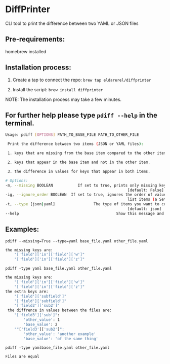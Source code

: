 # DiffPrinter
CLI tool to print the difference between two YAML or JSON files

## Pre-requirements:

homebrew installed

## Installation process:

1. Create a tap to connect the repo: `brew tap eldarerel/diffprinter`

2. Install the script: `brew install diffprinter`

 NOTE: The installation process may take a few minutes.

## For further help please type `pdiff --help` in the terminal.
```bash
Usage: pdiff [OPTIONS] PATH_TO_BASE_FILE PATH_TO_OTHER_FILE

 Print the difference between two items (JSON or YAML files):

 1. keys that are missing from the base item compared to the other item.

 2. keys that appear in the base item and not in the other item.

 3. the difference in values for keys that appear in both items.

# Options:
-m, --missing BOOLEAN           If set to true, prints only missing keys. (1)
                                                      [default: False]
-ig, --ignore_order BOOLEAN  If set to true, ignores the order of values for
                                                      list items (a Set).  [default: True]
-t, --type [json|yaml]                 The type of items you want to compare.
                                                      [default: json]
--help                                           Show this message and exit.
```
## Examples:

`pdiff --missing=True --type=yaml base_file.yaml other_file.yaml`
```bash
the missing keys are:
    "['field']['in']['field']['w']" 
    "['field']['in']['field']['z']"
```

`pdiff -type yaml base_file.yaml other_file.yaml`
```bash
the missing keys are:
    "['field']['in']['field']['w']" 
    "['field']['in']['field']['z']"
the extra keys are: 
    "['field']['subfield']" 
    "['field']['subfield']"         
    "['field2']['sub2']"                
 the diffrence in values between the files are:
    "['field3']['sub']":         
        'other_value': 1         
        'base_value': 2
    ""['field3']['sub2']":        
        'other_value': 'another example'         
        'base_value': 'of the same thing'
 ```


`pdiff -type yamlbase_file.yaml other_file.yaml`
```bash
Files are equal
```
